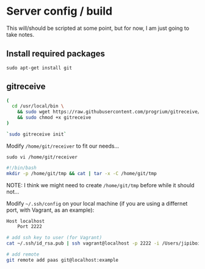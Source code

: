 # Server config / build

This will/should be scripted at some point, but for now, I am just going to take notes.

## Install required packages

`sudo apt-get install git`

## gitreceive

```bash
(
  cd /usr/local/bin \
    && sudo wget https://raw.githubusercontent.com/progrium/gitreceive/v1.0.0/gitreceive \
    && sudo chmod +x gitreceive
)

`sudo gitreceive init`
```

Modify `/home/git/receiver` to fit our needs...

`sudo vi /home/git/receiver`

```bash
#!/bin/bash
mkdir -p /home/git/tmp && cat | tar -x -C /home/git/tmp
```

NOTE: I think we might need to create `/home/git/tmp` before while it should not...

Modify `~/.ssh/config` on your local machine (if you are using a differnet port, with Vagrant, as an example):
```bash
Host localhost
    Port 2222
```

```bash
# add ssh key to user (for Vagrant)
cat ~/.ssh/id_rsa.pub | ssh vagrant@localhost -p 2222 -i /Users/jipiboily/.vagrant.d/insecure_private_key "sudo gitreceive upload-key jp"

# add remote
git remote add paas git@localhost:example
```
